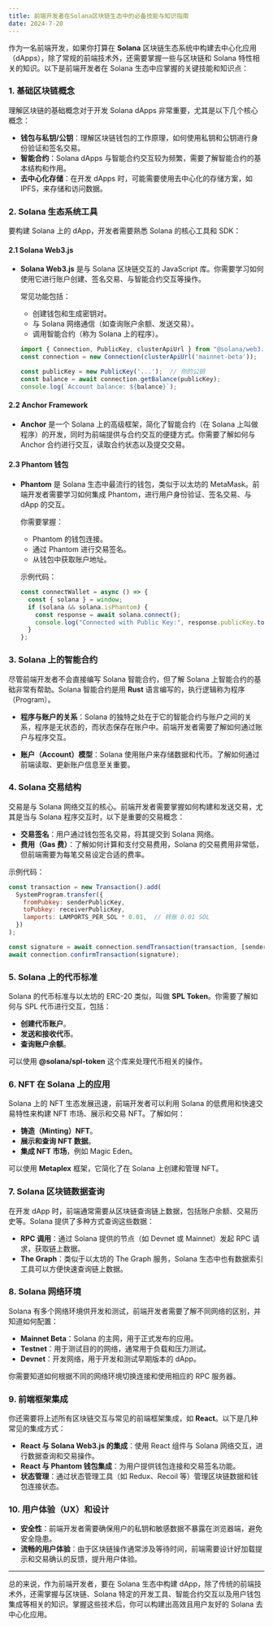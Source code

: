 ```yaml
---
title: 前端开发者在Solana区块链生态中的必备技能与知识指南
date: 2024-7-20
---
```


作为一名前端开发，如果你打算在 **Solana** 区块链生态系统中构建去中心化应用（dApps），除了常规的前端技术外，还需要掌握一些与区块链和 Solana 特性相关的知识。以下是前端开发者在 Solana 生态中应掌握的关键技能和知识点：

### 1. **基础区块链概念**
理解区块链的基础概念对于开发 Solana dApps 非常重要，尤其是以下几个核心概念：
- **钱包与私钥/公钥**：理解区块链钱包的工作原理，如何使用私钥和公钥进行身份验证和签名交易。
- **智能合约**：Solana dApps 与智能合约交互较为频繁，需要了解智能合约的基本结构和作用。
- **去中心化存储**：在开发 dApps 时，可能需要使用去中心化的存储方案，如 IPFS，来存储和访问数据。

### 2. **Solana 生态系统工具**
要构建 Solana 上的 dApp，开发者需要熟悉 Solana 的核心工具和 SDK：

#### 2.1 **Solana Web3.js**
- **Solana Web3.js** 是与 Solana 区块链交互的 JavaScript 库。你需要学习如何使用它进行账户创建、签名交易、与智能合约交互等操作。
  
  常见功能包括：
  - 创建钱包和生成密钥对。
  - 与 Solana 网络通信（如查询账户余额、发送交易）。
  - 调用智能合约（称为 Solana 上的程序）。

  ```javascript
  import { Connection, PublicKey, clusterApiUrl } from "@solana/web3.js";
  const connection = new Connection(clusterApiUrl('mainnet-beta'));
  
  const publicKey = new PublicKey('...');  // 你的公钥
  const balance = await connection.getBalance(publicKey);
  console.log(`Account balance: ${balance}`);
  ```

#### 2.2 **Anchor Framework**
- **Anchor** 是一个 Solana 上的高级框架，简化了智能合约（在 Solana 上叫做程序）的开发，同时为前端提供与合约交互的便捷方式。你需要了解如何与 Anchor 合约进行交互，读取合约状态以及提交交易。

#### 2.3 **Phantom 钱包**
- **Phantom** 是 Solana 生态中最流行的钱包，类似于以太坊的 MetaMask。前端开发者需要学习如何集成 Phantom，进行用户身份验证、签名交易、与 dApp 的交互。
  
  你需要掌握：
  - Phantom 的钱包连接。
  - 通过 Phantom 进行交易签名。
  - 从钱包中获取账户地址。

  示例代码：
  ```javascript
  const connectWallet = async () => {
    const { solana } = window;
    if (solana && solana.isPhantom) {
      const response = await solana.connect();
      console.log("Connected with Public Key:", response.publicKey.toString());
    }
  };
  ```

### 3. **Solana 上的智能合约**
尽管前端开发者不会直接编写 Solana 智能合约，但了解 Solana 上智能合约的基础非常有帮助。Solana 智能合约是用 **Rust** 语言编写的，执行逻辑称为程序（Program）。

- **程序与账户的关系**：Solana 的独特之处在于它的智能合约与账户之间的关系，程序是无状态的，而状态保存在账户中。前端开发者需要了解如何通过账户与程序交互。
  
- **账户（Account）模型**：Solana 使用账户来存储数据和代币。了解如何通过前端读取、更新账户信息至关重要。

### 4. **Solana 交易结构**
交易是与 Solana 网络交互的核心。前端开发者需要掌握如何构建和发送交易，尤其是当与 Solana 程序交互时，以下是重要的交易概念：
- **交易签名**：用户通过钱包签名交易，将其提交到 Solana 网络。
- **费用（Gas 费）**：了解如何计算和支付交易费用，Solana 的交易费用非常低，但前端需要为每笔交易设定合适的费率。
  
示例代码：
```javascript
const transaction = new Transaction().add(
  SystemProgram.transfer({
    fromPubkey: senderPublicKey,
    toPubkey: receiverPublicKey,
    lamports: LAMPORTS_PER_SOL * 0.01,  // 转账 0.01 SOL
  })
);

const signature = await connection.sendTransaction(transaction, [senderKeypair]);
await connection.confirmTransaction(signature);
```

### 5. **Solana 上的代币标准**
Solana 的代币标准与以太坊的 ERC-20 类似，叫做 **SPL Token**。你需要了解如何与 SPL 代币进行交互，包括：
- **创建代币账户**。
- **发送和接收代币**。
- **查询账户余额**。

可以使用 **@solana/spl-token** 这个库来处理代币相关的操作。

### 6. **NFT 在 Solana 上的应用**
Solana 上的 NFT 生态发展迅速，前端开发者可以利用 Solana 的低费用和快速交易特性来构建 NFT 市场、展示和交易 NFT。了解如何：
- **铸造（Minting）NFT**。
- **展示和查询 NFT 数据**。
- **集成 NFT 市场**，例如 Magic Eden。

可以使用 **Metaplex** 框架，它简化了在 Solana 上创建和管理 NFT。

### 7. **Solana 区块链数据查询**
在开发 dApp 时，前端通常需要从区块链查询链上数据，包括账户余额、交易历史等。Solana 提供了多种方式查询这些数据：
- **RPC 调用**：通过 Solana 提供的节点（如 Devnet 或 Mainnet）发起 RPC 请求，获取链上数据。
- **The Graph**：类似于以太坊的 The Graph 服务，Solana 生态中也有数据索引工具可以方便快速查询链上数据。

### 8. **Solana 网络环境**
Solana 有多个网络环境供开发和测试，前端开发者需要了解不同网络的区别，并知道如何配置：
- **Mainnet Beta**：Solana 的主网，用于正式发布的应用。
- **Testnet**：用于测试目的的网络，通常用于负载和压力测试。
- **Devnet**：开发网络，用于开发和测试早期版本的 dApp。

你需要知道如何根据不同的网络环境切换连接和使用相应的 RPC 服务器。

### 9. **前端框架集成**
你还需要将上述所有区块链交互与常见的前端框架集成，如 **React**。以下是几种常见的集成方式：
- **React 与 Solana Web3.js 的集成**：使用 React 组件与 Solana 网络交互，进行数据查询和交易操作。
- **React 与 Phantom 钱包集成**：为用户提供钱包连接和交易签名功能。
- **状态管理**：通过状态管理工具（如 Redux、Recoil 等）管理区块链数据和钱包连接状态。

### 10. **用户体验（UX）和设计**
- **安全性**：前端开发者需要确保用户的私钥和敏感数据不暴露在浏览器端，避免安全隐患。
- **流畅的用户体验**：由于区块链操作通常涉及等待时间，前端需要设计好加载提示和交易确认的反馈，提升用户体验。

---

总的来说，作为前端开发者，要在 Solana 生态中构建 dApp，除了传统的前端技术外，还需掌握与区块链、Solana 特定的开发工具、智能合约交互以及用户钱包集成等相关的知识。掌握这些技术后，你可以构建出高效且用户友好的 Solana 去中心化应用。